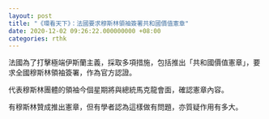 ```yaml
---
layout: post
title: "《環看天下》：法國要求穆斯林領袖簽署共和國價值憲章"
date: 2020-12-02 09:26:22.000000000 +08:00
categories: rthk
---
```


法國為了打擊極端伊斯蘭主義，採取多項措施，包括推出「共和國價值憲章」，要求全國穆斯林領袖簽署，作為官方認證。

代表穆斯林團體的領袖今個星期將與總統馬克龍會面，確認憲章內容。

有穆斯林贊成推出憲章，但有學者認為這樣做有問題，亦質疑作用有多大。

